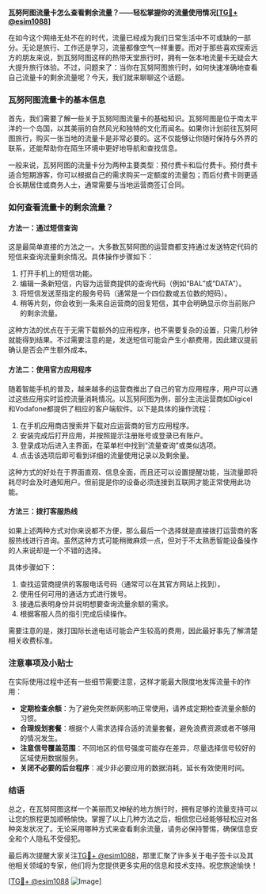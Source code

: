 **瓦努阿图流量卡怎么查看剩余流量？——轻松掌握你的流量使用情况[[TG💪+ @esim1088](https://t.me/s/esim1088)]**

在如今这个网络无处不在的时代，流量已经成为我们日常生活中不可或缺的一部分。无论是旅行、工作还是学习，流量都像空气一样重要。而对于那些喜欢探索远方的朋友来说，到瓦努阿图这样的热带天堂旅行时，拥有一张本地流量卡无疑会大大提升旅行体验。不过，问题来了：当你在瓦努阿图旅行时，如何快速准确地查看自己流量卡的剩余流量呢？今天，我们就来聊聊这个话题。

### 瓦努阿图流量卡的基本信息

首先，我们需要了解一些关于瓦努阿图流量卡的基础知识。瓦努阿图是位于南太平洋的一个岛国，以其美丽的自然风光和独特的文化而闻名。如果你计划前往瓦努阿图旅行，购买一张当地的流量卡是非常必要的。这不仅能够让你随时保持与外界的联系，还能帮助你在陌生环境中更好地导航和查找信息。

一般来说，瓦努阿图的流量卡分为两种主要类型：预付费卡和后付费卡。预付费卡适合短期游客，你可以根据自己的需求购买一定额度的流量包；而后付费卡则更适合长期居住或商务人士，通常需要与当地运营商签订合同。

### 如何查看流量卡的剩余流量？

#### 方法一：通过短信查询

这是最简单直接的方法之一。大多数瓦努阿图的运营商都支持通过发送特定代码的短信来查询流量剩余情况。具体操作步骤如下：

1. 打开手机上的短信功能。
2. 编辑一条新短信，内容为运营商提供的查询代码（例如“BAL”或“DATA”）。
3. 将短信发送至指定的服务号码（通常是一个四位数或五位数的短码）。
4. 稍等片刻，你会收到一条来自运营商的回复短信，其中会明确显示你当前账户的剩余流量。

这种方法的优点在于无需下载额外的应用程序，也不需要复杂的设置，只需几秒钟就能得到结果。不过需要注意的是，发送短信可能会产生小额费用，因此建议提前确认是否会产生额外成本。

#### 方法二：使用官方应用程序

随着智能手机的普及，越来越多的运营商推出了自己的官方应用程序，用户可以通过这些应用实时监控流量消耗情况。以瓦努阿图为例，部分主流运营商如Digicel和Vodafone都提供了相应的客户端软件。以下是具体的操作流程：

1. 在手机应用商店搜索并下载对应运营商的官方应用程序。
2. 安装完成后打开应用，并按照提示注册账号或登录已有账户。
3. 登录成功后进入主界面，在菜单栏中找到“流量查询”或类似选项。
4. 点击该选项后即可看到详细的流量使用记录以及剩余量。

这种方式的好处在于界面直观、信息全面，而且还可以设置提醒功能，当流量即将耗尽时会及时通知用户。但前提是你的设备必须连接到互联网才能正常使用此功能。

#### 方法三：拨打客服热线

如果上述两种方式对你来说都不方便，那么最后一个选择就是直接拨打运营商的客服热线进行咨询。虽然这种方式可能稍微麻烦一点，但对于不太熟悉智能设备操作的人来说却是一个不错的选择。

具体步骤如下：
1. 查找运营商提供的客服电话号码（通常可以在其官方网站上找到）。
2. 使用任何可用的通话方式进行拨号。
3. 接通后表明身份并说明想要查询流量余额的需求。
4. 根据客服人员的指引完成后续操作。

需要注意的是，拨打国际长途电话可能会产生较高的费用，因此最好事先了解清楚相关收费标准。

### 注意事项及小贴士

在实际使用过程中还有一些细节需要注意，这样才能最大限度地发挥流量卡的作用：

- **定期检查余额**：为了避免突然断网影响正常使用，请养成定期检查流量余额的习惯。
- **合理规划套餐**：根据个人需求选择合适的流量套餐，避免浪费资源或者不够用的情况发生。
- **注意信号覆盖范围**：不同地区的信号强度可能存在差异，尽量选择信号较好的区域使用数据服务。
- **关闭不必要的后台程序**：减少非必要应用的数据消耗，延长有效使用时间。

### 结语

总之，在瓦努阿图这样一个美丽而又神秘的地方旅行时，拥有足够的流量支持可以让您的旅程更加顺畅愉快。掌握了以上几种方法之后，相信您已经能够轻松应对各种突发状况了。无论采用哪种方式来查看剩余流量，请务必保持警惕，确保信息安全和个人隐私不受侵犯。

最后再次提醒大家关注[TG💪+ @esim1088](https://t.me/s/esim1088)，那里汇聚了许多关于电子签卡以及其他相关领域的专家，他们将为您提供更多实用的信息和技术支持。祝您旅途愉快！

[[TG💪+ @esim1088](https://t.me/s/esim1088) ![Image](https://i.postimg.cc/4NQfJmqS/Snipaste-2025-05-13-00-14-12.png)]